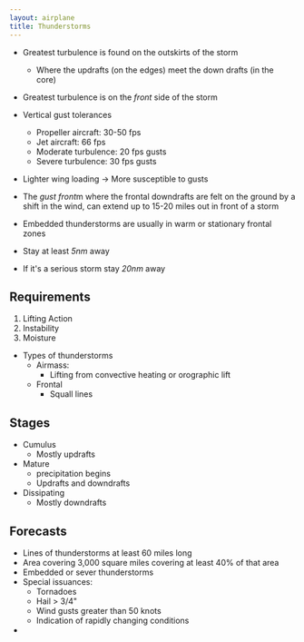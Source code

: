 ```yaml
---
layout: airplane
title: Thunderstorms
---
```


- Greatest turbulence is found on the outskirts of the storm
	- Where the updrafts (on the edges) meet the down drafts (in the core)
- Greatest turbulence is on the *front* side of the storm

- Vertical gust tolerances
	- Propeller aircraft: 30-50 fps
	- Jet aircraft: 66 fps
	- Moderate turbulence: 20 fps gusts
	- Severe turbulence: 30 fps gusts
- Lighter wing loading -> More susceptible to gusts
- The *gust front*m where the frontal downdrafts are felt on the ground by a shift in the wind, can extend up to 15-20 miles out in front of a storm
- Embedded thunderstorms are usually in warm or stationary frontal zones
- Stay at least *5nm* away
- If it's a serious storm stay *20nm* away

## Requirements

1. Lifting Action
2. Instability
3. Moisture

- Types of thunderstorms
	- Airmass: 
		- Lifting from convective heating or orographic lift
	- Frontal
		- Squall lines

## Stages

- Cumulus
	- Mostly updrafts
- Mature
	- precipitation begins
	- Updrafts and downdrafts
- Dissipating
	- Mostly downdrafts

## Forecasts

- Lines of thunderstorms at least 60 miles long
- Area covering 3,000 square miles covering at least 40% of that area
- Embedded or sever thunderstorms
- Special issuances: 
	- Tornadoes
	- Hail > 3/4"
	- Wind gusts greater than 50 knots
	- Indication of rapidly changing conditions
- 
